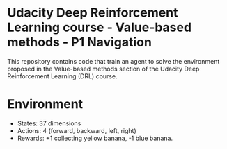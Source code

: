 # Udacity Deep Reinforcement Learning course - Value-based methods - P1 Navigation
This repository contains code that train an agent to solve the environment proposed in the Value-based methods section
of the Udacity Deep Reinforcement Learning (DRL) course.

# Environment

- States: 37 dimensions
- Actions: 4 (forward, backward, left, right)
- Rewards: +1 collecting yellow banana, -1 blue banana. 

